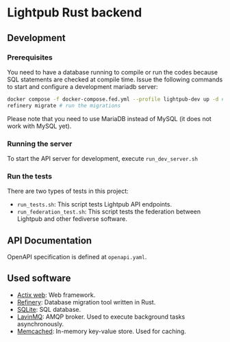# Lightpub Rust backend

## Development

### Prerequisites
You need to have a database running to compile or run the codes because SQL statements are checked at compile time.
Issue the following commands to start and configure a development mariadb server:
```bash
docker compose -f docker-compose.fed.yml --profile lightpub-dev up -d # start the database
refinery migrate # run the migrations
```

Please note that you need to use MariaDB instead of MySQL (it does not work with MySQL yet).

### Running the server
To start the API server for development, execute `run_dev_server.sh`

### Run the tests
There are two types of tests in this project:
- `run_tests.sh`: This script tests Lightpub API endpoints.
- `run_federation_test.sh`: This script tests the federation between Lightpub and other fediverse software.

## API Documentation

OpenAPI specification is defined at `openapi.yaml`.

## Used software
- [Actix web](https://actix.rs/): Web framework.
- [Refinery](https://github.com/rust-db/refinery): Database migration tool written in Rust.
- [SQLite](https://www.sqlite.org/): SQL database.
- [LavinMQ](https://lavinmq.com/): AMQP broker. Used to execute background tasks asynchronously.
- [Memcached](https://memcached.org/): In-memory key-value store. Used for caching.
